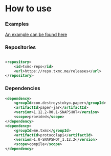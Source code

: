 # How to use

### Examples

[An example can be found here](https://github.com/254nm/PacketAPI/blob/master/Example/src/main/java/me/txmc/protocolapiexample/ProtocolAPIExample.java)

### Repositories

```xml

<repository>
    <id>txmc-repo</id>
    <url>https://repo.txmc.me/releases</url>
</repository>
```

### Dependencies

```xml
<dependency>
    <groupId>com.destroystokyo.paper</groupId>
    <artifactId>paper-jar</artifactId>
    <version>1.12.2-R0.1-SNAPSHOT</version>
    <scope>provided</scope>
</dependency>
<dependency>
    <groupId>me.txmc</groupId>
    <artifactId>protocolapi</artifactId>
    <version>1.0-SNAPSHOT_1.12.2</version>
    <scope>compile</scope>
</dependency>
```
